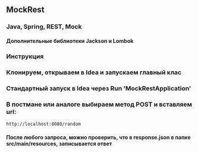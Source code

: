 ## MockRest
### Java, Spring, REST, Mock
#### Дополнительные библиотеки Jackson и Lombok

### Инструкция
### Клонируем, открываем в Idea и запускаем главный клас

  ### Стандартный запуск в Idea через Run 'MockRestApplication'
  
   ### В постмане или аналоге выбираем метод POST и вставляем url:
  
    http://localhost:8080/random

#### После любого запроса, можно проверить, что в response.json в папке src/main/resources, записывается ответ
